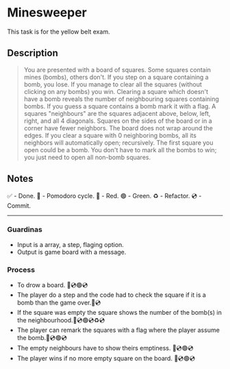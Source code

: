 # Minesweeper

This task is for the yellow belt exam.

## Description

> You are presented with a board of squares. Some squares contain mines (bombs), others don't. If you step
on a square containing a bomb, you lose. If you manage to clear all the squares (without clicking on any
bombs) you win.
Clearing a square which doesn't have a bomb reveals the number of neighbouring squares containing bombs.
If you guess a square contains a bomb mark it with a flag.
A squares "neighbours" are the squares adjacent above, below, left, right, and all 4 diagonals. Squares on the
sides of the board or in a corner have fewer neighbors. The board does not wrap around the edges. If you
clear a square with 0 neighboring bombs, all its neighbors will automatically open; recursively.
The first square you open could be a bomb.
You don't have to mark all the bombs to win; you just need to open all non-bomb squares.

## Notes

 ✅ - Done.
 🍅 - Pomodoro cycle.
 🔴 - Red.
 🟢 - Green.
 ♻️ - Refactor.
 💿 - Commit.

---

### Guardinas

- Input is a array, a step, flaging option.
- Output is game board with a message.

### Process

- To drow a board. 🔴💿🟢💿
- The player do a step and the code had to check the square if it is a bomb than the game over.🔴💿
- If the square was empty the square shows the number of the bomb(s) in the neighbourhood.🔴💿🟢💿♻️💿
- The player can remark the squares with a flag where the player assume the bomb.🔴💿🟢💿
- The empty neighbours have to show theirs emptiness. 🔴💿🟢💿
- The player wins if no more empty square on the board. 🔴💿🟢💿
